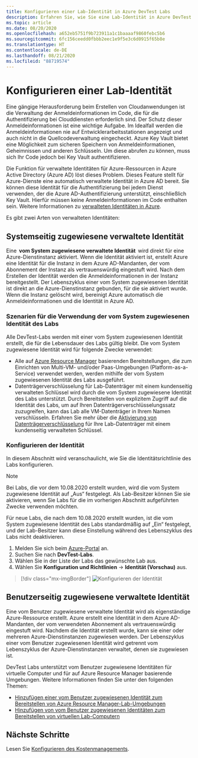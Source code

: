 ```yaml
---
title: Konfigurieren einer Lab-Identität in Azure DevTest Labs
description: Erfahren Sie, wie Sie eine Lab-Identität in Azure DevTest konfigurieren.
ms.topic: article
ms.date: 08/20/2020
ms.openlocfilehash: a652eb5751f9b723911a1c1baaaaf9860febc5b6
ms.sourcegitcommit: 6fc156ceedd0fbbb2eec1e9f5e3c6d0915f65b8e
ms.translationtype: HT
ms.contentlocale: de-DE
ms.lasthandoff: 08/21/2020
ms.locfileid: "88719574"
---
```

# <a name="configure-a-lab-identity"></a>Konfigurieren einer Lab-Identität

Eine gängige Herausforderung beim Erstellen von Cloudanwendungen ist die Verwaltung der Anmeldeinformationen im Code, die für die Authentifizierung bei Clouddiensten erforderlich sind. Der Schutz dieser Anmeldeinformationen ist eine wichtige Aufgabe. Im Idealfall werden die Anmeldeinformationen nie auf Entwicklerarbeitsstationen angezeigt und auch nicht in die Quellcodeverwaltung eingecheckt. Azure Key Vault bietet eine Möglichkeit zum sicheren Speichern von Anmeldeinformationen, Geheimnissen und anderen Schlüsseln. Um diese abrufen zu können, muss sich Ihr Code jedoch bei Key Vault authentifizieren. 

Die Funktion für verwaltete Identitäten für Azure-Ressourcen in Azure Active Directory (Azure AD) löst dieses Problem. Dieses Feature stellt für Azure-Dienste eine automatisch verwaltete Identität in Azure AD bereit. Sie können diese Identität für die Authentifizierung bei jedem Dienst verwenden, der die Azure AD-Authentifizierung unterstützt, einschließlich Key Vault. Hierfür müssen keine Anmeldeinformationen im Code enthalten sein. Weitere Informationen zu [verwalteten Identitäten in Azure](../active-directory/managed-identities-azure-resources/overview.md). 

Es gibt zwei Arten von verwalteten Identitäten: 

## <a name="system-assigned-managed-identity"></a>Systemseitig zugewiesene verwaltete Identität  

Eine  **vom System zugewiesene verwaltete Identität**  wird direkt für eine Azure-Dienstinstanz aktiviert. Wenn die Identität aktiviert ist, erstellt Azure eine Identität für die Instanz in dem Azure AD-Mandanten, der vom Abonnement der Instanz als vertrauenswürdig eingestuft wird. Nach dem Erstellen der Identität werden die Anmeldeinformationen in der Instanz bereitgestellt. Der Lebenszyklus einer vom System zugewiesenen Identität ist direkt an die Azure-Dienstinstanz gebunden, für die sie aktiviert wurde. Wenn die Instanz gelöscht wird, bereinigt Azure automatisch die Anmeldeinformationen und die Identität in Azure AD. 

### <a name="scenarios-for-using-labs-system-assigned-identity"></a>Szenarien für die Verwendung der vom System zugewiesenen Identität des Labs  

Alle DevTest-Labs werden mit einer vom System zugewiesenen Identität erstellt, die für die Lebensdauer des Labs gültig bleibt. Die vom System zugewiesene Identität wird für folgende Zwecke verwendet:  

- Alle auf [Azure Resource Manager](devtest-lab-create-environment-from-arm.md) basierenden Bereitstellungen, die zum Einrichten von Multi-VM- und/oder Paas-Umgebungen (Platform-as-a-Service) verwendet werden, werden mithilfe der vom System zugewiesenen Identität des Labs ausgeführt.  
- Datenträgerverschlüsselung für Lab-Datenträger mit einem kundenseitig verwalteten Schlüssel wird durch die vom System zugewiesene Identität des Labs unterstützt. Durch Bereitstellen von explizitem Zugriff auf die Identität des Labs, um auf Ihren Datenträgerverschlüsselungssatz zuzugreifen, kann das Lab alle VM-Datenträger in Ihrem Namen verschlüsseln. Erfahren Sie mehr über die [Aktivierung von Datenträgerverschlüsselung](encrypt-disks-customer-managed-keys.md) für Ihre Lab-Datenträger mit einem kundenseitig verwalteten Schlüssel.  

### <a name="configure-identity"></a>Konfigurieren der Identität

In diesem Abschnitt wird veranschaulicht, wie Sie die Identitätsrichtlinie des Labs konfigurieren.

> [!NOTE]
> Bei Labs, die vor dem 10.08.2020 erstellt wurden, wird die vom System zugewiesene Identität auf „Aus“ festgelegt. Als Lab-Besitzer können Sie sie aktivieren, wenn Sie Labs für die im vorherigen Abschnitt aufgeführten Zwecke verwenden möchten.  
>
> Für neue Labs, die nach dem 10.08.2020 erstellt wurden, ist die vom System zugewiesene Identität des Labs standardmäßig auf „Ein“ festgelegt, und der Lab-Besitzer kann diese Einstellung während des Lebenszyklus des Labs nicht deaktivieren.  

1. Melden Sie sich beim [Azure-Portal](https://portal.azure.com) an.
1. Suchen Sie nach **DevTest-Labs**.
1. Wählen Sie in der Liste der Labs das gewünschte Lab aus.
1. Wählen Sie **Konfiguration und Richtlinien** -> **Identität (Vorschau)** aus. 

> [!div class="mx-imgBorder"]
> ![Konfigurieren der Identität](./media/configure-lab-identity/configure-identity.png)

## <a name="user-assigned-managed-identity"></a>Benutzerseitig zugewiesene verwaltete Identität  

Eine vom Benutzer zugewiesene verwaltete Identität wird als eigenständige Azure-Ressource erstellt. Azure erstellt eine Identität in dem Azure AD-Mandanten, der vom verwendeten Abonnement als vertrauenswürdig eingestuft wird. Nachdem die Identität erstellt wurde, kann sie einer oder mehreren Azure-Dienstinstanzen zugewiesen werden. Der Lebenszyklus einer vom Benutzer zugewiesenen Identität wird getrennt vom Lebenszyklus der Azure-Dienstinstanzen verwaltet, denen sie zugewiesen ist. 

DevTest Labs unterstützt vom Benutzer zugewiesene Identitäten für virtuelle Computer und für auf Azure Resource Manager basierende Umgebungen.  Weitere Informationen finden Sie unter den folgenden Themen:

- [Hinzufügen einer vom Benutzer zugewiesenen Identität zum Bereitstellen von Azure Resource Manager-Lab-Umgebungen](use-managed-identities-environments.md)
- [Hinzufügen von vom Benutzer zugewiesenen Identitäten zum Bereitstellen von virtuellen Lab-Computern](enable-managed-identities-lab-vms.md)

## <a name="next-steps"></a>Nächste Schritte

Lesen Sie [Konfigurieren des Kostenmanagements](devtest-lab-configure-cost-management.md).